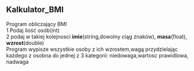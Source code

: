 ## Kalkulator_BMI
Program obliczający BMI 
<br>
1 Podaj ilość osób(int)
<br>
2 podaj w takiej kolejnosci <b>imie</b>(string,dowolny ciąg znaków), <b>masa</b>(float), <b>wzrost</b>(double) 
<br>
Program wypisze wszystkie osoby z ich wzrostem,wagą przydzielając każdego z osobna do jednej z 3 kategorii: niedowaga,wartosc prawidlowa, nadwaga
